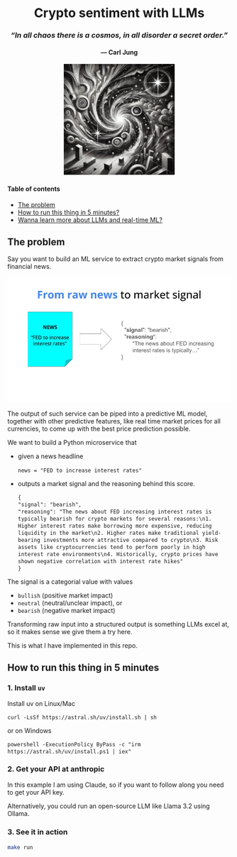 <div align="center">
    <h1>Crypto sentiment with LLMs</h1>
    <h3><i>“In all chaos there is a cosmos, in all disorder a secret order.”</i></h3>
<h4>― Carl Jung</h4>
    <img src="./media/cover.jpg" width='250' />
</div>

#### Table of contents
* [The problem](#the-problem)
* [How to run this thing in 5 minutes?](#how-to-run-this-thing-in-5-minutes)
* [Wanna learn more about LLMs and real-time ML?](#wanna-learn-more-about-llms-and-real-time-ml)


## The problem

Say you want to build an ML service to extract crypto market signals from financial news.

![Crypto sentiment analysis pipeline](./media/steps.gif)

The output of such service can be piped into a predictive ML model, together with other predictive features, like real time market prices for all currencies, to come up with the best price prediction possible.

We want to build a Python microservice that

* given a news headline

    ```news = "FED to increase interest rates"```

* outputs a market signal and the reasoning behind this score.
    ```
    {
    "signal": "bearish",
    "reasoning": "The news about FED increasing interest rates is typically bearish for crypto markets for several reasons:\n1. Higher interest rates make borrowing more expensive, reducing liquidity in the market\n2. Higher rates make traditional yield-bearing investments more attractive compared to crypto\n3. Risk assets like cryptocurrencies tend to perform poorly in high interest rate environments\n4. Historically, crypto prices have shown negative correlation with interest rate hikes"
    }
    ```

The signal is a categorial value with values

- `bullish` (positive market impact)
- `neutral` (neutral/unclear impact), or
- `bearish` (negative market impact)

Transforming raw input into a structured output is something LLMs excel at, so it makes sense we give them a try here.

This is what I have implemented in this repo.

## How to run this thing in 5 minutes

### 1. Install `uv`

Install uv on Linux/Mac

```
curl -LsSf https://astral.sh/uv/install.sh | sh
```

or on Windows

```
powershell -ExecutionPolicy ByPass -c "irm https://astral.sh/uv/install.ps1 | iex"
```


### 2. Get your API at anthropic
In this example I am using Claude, so if you want to follow along you need to get your API key.

Alternatively, you could run an open-source LLM like Llama 3.2 using Ollama.

### 3. See it in action
```bash
make run
```
